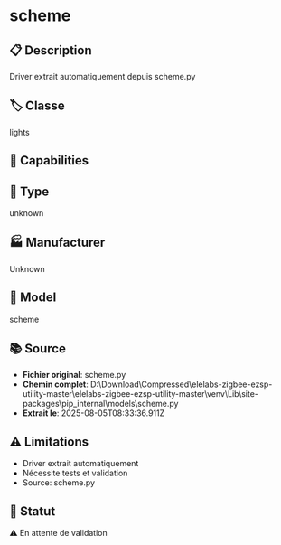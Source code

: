 # scheme

## 📋 Description
Driver extrait automatiquement depuis scheme.py

## 🏷️ Classe
lights

## 🔧 Capabilities


## 📡 Type
unknown

## 🏭 Manufacturer
Unknown

## 📱 Model
scheme

## 📚 Source
- **Fichier original**: scheme.py
- **Chemin complet**: D:\Download\Compressed\elelabs-zigbee-ezsp-utility-master\elelabs-zigbee-ezsp-utility-master\venv\Lib\site-packages\pip\_internal\models\scheme.py
- **Extrait le**: 2025-08-05T08:33:36.911Z

## ⚠️ Limitations
- Driver extrait automatiquement
- Nécessite tests et validation
- Source: scheme.py

## 🚀 Statut
⚠️ En attente de validation
